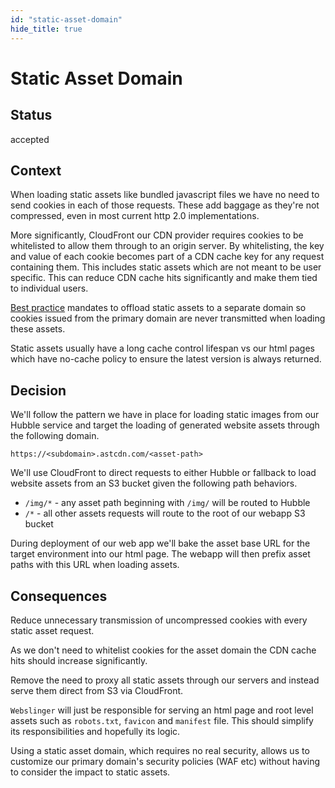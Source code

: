 ```yaml
---
id: "static-asset-domain"
hide_title: true
---
```


# Static Asset Domain

## Status

accepted

## Context

When loading static assets like bundled javascript files we have no need to send cookies in each of
those requests. These add baggage as they're not compressed, even in most current http 2.0
implementations.

More significantly, CloudFront our CDN provider requires cookies to be whitelisted to allow them
through to an origin server. By whitelisting, the key and value of each cookie becomes part of a CDN
cache key for any request containing them. This includes static assets which are not meant to be
user specific. This can reduce CDN cache hits significantly and make them tied to individual users.

[Best practice](https://developer.yahoo.com/performance/rules.html#cookie_free) mandates to offload
static assets to a separate domain so cookies issued from the primary domain are never transmitted
when loading these assets.

Static assets usually have a long cache control lifespan vs our html pages which have no-cache
policy to ensure the latest version is always returned.

## Decision

We'll follow the pattern we have in place for loading static images from our Hubble service and
target the loading of generated website assets through the following domain.

```
https://<subdomain>.astcdn.com/<asset-path>
```

We'll use CloudFront to direct requests to either Hubble or fallback to load website assets from an
S3 bucket given the following path behaviors.

- `/img/*` - any asset path beginning with `/img/` will be routed to Hubble
- `/*` - all other assets requests will route to the root of our webapp S3 bucket

During deployment of our web app we'll bake the asset base URL for the target environment into our
html page. The webapp will then prefix asset paths with this URL when loading assets.

## Consequences

Reduce unnecessary transmission of uncompressed cookies with every static asset request.

As we don't need to whitelist cookies for the asset domain the CDN cache hits should increase
significantly.

Remove the need to proxy all static assets through our servers and instead serve them direct from S3
via CloudFront.

`Webslinger` will just be responsible for serving an html page and root level assets such as
`robots.txt`, `favicon` and `manifest` file. This should simplify its responsibilities and hopefully
its logic.

Using a static asset domain, which requires no real security, allows us to customize our primary
domain's security policies (WAF etc) without having to consider the impact to static assets.
